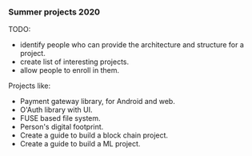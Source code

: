 ### Summer projects 2020

TODO:
+ identify people who can provide the architecture and structure for a project.  
+ create list of interesting projects.  
+ allow people to enroll in them.  

Projects like:
+ Payment gateway library, for Android and web.
+ O'Auth library with UI.
+ FUSE based file system.
+ Person's digital footprint.
+ Create a guide to build a block chain project.
+ Create a guide to build a ML project.
  